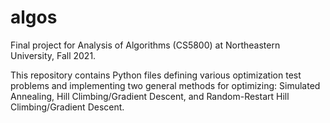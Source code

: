 # algos
Final project for Analysis of Algorithms (CS5800) at Northeastern University, Fall 2021.

This repository contains Python files defining various optimization test problems and implementing two general methods for optimizing:
Simulated Annealing, Hill Climbing/Gradient Descent, and Random-Restart Hill Climbing/Gradient Descent.
